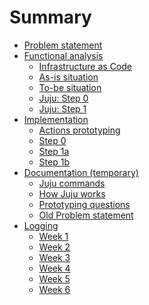 # Summary
* [Problem statement](problem.md)
* [Functional analysis]()
    * [Infrastructure as Code](iaac.md)
	* [As-is situation](asis.md)
	* [To-be situation](tobe.md)
	* [Juju: Step 0 ](fstep0.md)
	* [Juju: Step 1 ](fstep1.md)
* [Implementation]()
    * [Actions prototyping](actions.md)
	* [Step 0](istep0.md)
	* [Step 1a](istep1a.md)
	* [Step 1b](istep1b.md)
* [Documentation (temporary)]()
    * [Juju commands](jujucommands.md)
    * [How Juju works](howjujuworks.md)
    * [Prototyping questions](questions.md)
    * [Old Problem statement](probleemstelling.md)
* [Logging]()
    * [Week 1](week1.md)
    * [Week 2](week2.md)
    * [Week 3](week3.md)
    * [Week 4](week4.md)
    * [Week 5](week5.md)
    * [Week 6](week6.md)
    


